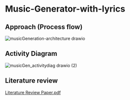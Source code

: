 # Music-Generator-with-lyrics

## Approach (Process flow)
![musicGeneration-architecture drawio](https://github.com/harsh5902/Music-Generator-with-lyrics/assets/74867899/b333e7f1-a951-4f3f-9b8c-106296d309e0)

## Activity Diagram
![musicGen_activitydiag drawio (2)](https://github.com/harsh5902/Music-Generator-with-lyrics/assets/74867899/5213cab2-71be-48c4-af71-705a2d945f3e)

## Literature review
[Literature Review Paper.pdf](https://github.com/harsh5902/Music-Generator-with-lyrics/files/14735174/Literature.Review.Paper.pdf)
